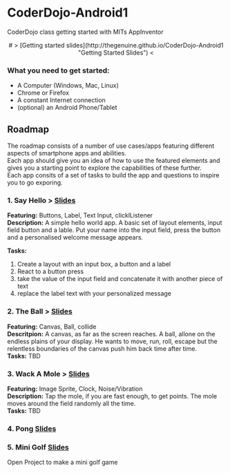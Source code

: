 # CoderDojo-Android1
CoderDojo class getting started with MITs AppInventor

<center>
# > [Getting started slides](http://thegenuine.github.io/CoderDojo-Android1 "Getting Started Slides") <
</center>

### What you need to get started:

- A Computer (Windows, Mac, Linux)
- Chrome or Firefox
- A constant Internet connection
- (optional) an Android Phone/Tablet

  
## Roadmap
The roadmap consists of a number of use cases/apps featuring different aspects of smartphone apps and abilities.  
Each app should give you an idea of how to use the featured elements and gives you a starting point to explore the capabilities of these further.  
Each app consits of a set of tasks to build the app and questions to inspire you to go exporing.
 
### 1. Say Hello > [Slides](http://thegenuine.github.io/CoderDojo-Android1/say_hello)
**Featuring:** Buttons, Label, Text Input, clicklListener  
**Description:** A simple hello world app. A basic set of layout elements, input field button and a lable. Put your name into the input field, press the button and a personalised welcome message appears.  


**Tasks:**  
1. Create a layout with an input box, a button and a label  
2. React to a button press  
3. take the value of the input field and concatenate it with another piece of text  
4. replace the label text with your personalized message


### 2. The Ball > [Slides](http://thegenuine.github.io/CoderDojo-Android1/the_ball)
**Featuring:** Canvas, Ball, collide  
**Descritpion:** A canvas, as far as the screen reaches. A ball, allone on the endless plains of your display. He wants to move, run, roll, escape but the relentless boundaries of the canvas push him back time after time.  
**Tasks:**
TBD

### 3. Wack A Mole > [Slides](http://thegenuine.github.io/CoderDojo-Android1/wack_a_mole)
**Featuring:** Image Sprite, Clock, Noise/Vibration  
**Description:** Tap the mole, if you are fast enough, to get points. The mole moves around the field randomly all the time.  
**Tasks:**
TBD

### 4. Pong [Slides](http://thegenuine.github.io/CoderDojo-Android1/pong)

<!--### 4. Tick Tock > [Slides](http://thegenuine.github.io/CoderDojo-Android1/tick_tock)
**Featuring:** Clock, Global Variables, element visibility  
**Description:** Who is more accurate to judge a 30 sec duration. Two player game, start the clock, if you think 30 sec are up press your button. The player who's closer wins.  
**Tasks:**  
1. crate a layout like this -> [tick_tock_layout](https://raw.githubusercontent.com/TheGenuine/CoderDojo-Android1/gh-pages/images/appinventor_designer1.JPG)  
2. add a clock (sensors -> clock)  
3. TBD-->

### 5. Mini Golf [Slides](http://thegenuine.github.io/CoderDojo-Android1/mini_golf)
Open Project to make a mini golf game